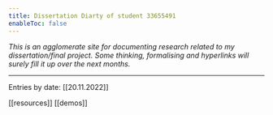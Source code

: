 ```yaml
---
title: Dissertation Diarty of student 33655491
enableToc: false
---
```

*This is an agglomerate site for documenting research related to my dissertation/final project.
Some thinking, formalising and hyperlinks will surely fill it up over the next months.*

---
Entries by date:
[[20.11.2022]]

[[resources]]
[[demos]]